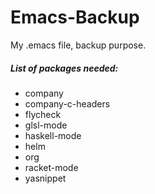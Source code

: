 Emacs-Backup
============

My .emacs file, backup purpose.

##### List of packages needed:

- company
- company-c-headers
- flycheck
- glsl-mode
- haskell-mode
- helm
- org
- racket-mode
- yasnippet